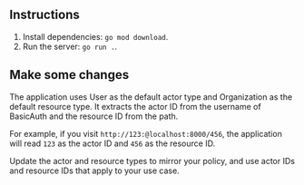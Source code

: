## Instructions
1. Install dependencies: `go mod download`.
2. Run the server: `go run .`.
   
## Make some changes
The application uses User as the default actor type and Organization as the default resource type. It extracts the actor ID from the username of BasicAuth and the resource ID from the path.

For example, if you visit `http://123:@localhost:8000/456`, the application will read `123` as the actor ID and `456` as the resource ID.

Update the actor and resource types to mirror your policy, and use actor IDs and resource IDs that apply to your use case.
